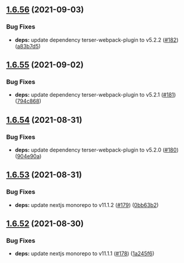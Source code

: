## [1.6.56](https://github.com/dds/bosabosa.org/compare/v1.6.55...v1.6.56) (2021-09-03)


### Bug Fixes

* **deps:** update dependency terser-webpack-plugin to v5.2.2 ([#182](https://github.com/dds/bosabosa.org/issues/182)) ([a83b7d5](https://github.com/dds/bosabosa.org/commit/a83b7d5db61cf11f21eed542aeccf2d23ce168c5))



## [1.6.55](https://github.com/dds/bosabosa.org/compare/v1.6.54...v1.6.55) (2021-09-02)


### Bug Fixes

* **deps:** update dependency terser-webpack-plugin to v5.2.1 ([#181](https://github.com/dds/bosabosa.org/issues/181)) ([794c868](https://github.com/dds/bosabosa.org/commit/794c8689bea7c06af6d962438c269eab85dae536))



## [1.6.54](https://github.com/dds/bosabosa.org/compare/v1.6.53...v1.6.54) (2021-08-31)


### Bug Fixes

* **deps:** update dependency terser-webpack-plugin to v5.2.0 ([#180](https://github.com/dds/bosabosa.org/issues/180)) ([904e90a](https://github.com/dds/bosabosa.org/commit/904e90a3044969651f9873d91b340c038fe9c0dd))



## [1.6.53](https://github.com/dds/bosabosa.org/compare/v1.6.52...v1.6.53) (2021-08-31)


### Bug Fixes

* **deps:** update nextjs monorepo to v11.1.2 ([#179](https://github.com/dds/bosabosa.org/issues/179)) ([0bb63b2](https://github.com/dds/bosabosa.org/commit/0bb63b21684bc26d7b0c3668b59cf428fb7e8057))



## [1.6.52](https://github.com/dds/bosabosa.org/compare/v1.6.51...v1.6.52) (2021-08-30)


### Bug Fixes

* **deps:** update nextjs monorepo to v11.1.1 ([#178](https://github.com/dds/bosabosa.org/issues/178)) ([1a245f6](https://github.com/dds/bosabosa.org/commit/1a245f621a46b07c42480949e868fdaba0ed9546))



